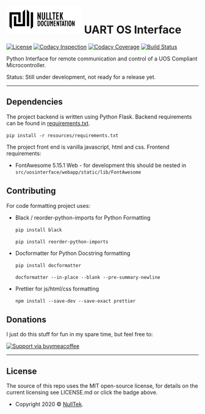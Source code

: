 # ![NullTek Documentation](resources/NullTekDocumentationLogo.png) UART OS Interface

[![License](http://img.shields.io/:license-mit-blue.svg?style=flat-square)](LICENSE.md) 
[![Codacy Inspection](https://app.codacy.com/project/badge/Grade/8a24020489ee4638aa10449e3f1cc0cd)](https://www.codacy.com/gh/CreatingNull/UART-Operating-System-Interface/dashboard?utm_source=github.com&amp;utm_medium=referral&amp;utm_content=CreatingNull/UART-Operating-System-Interface&amp;utm_campaign=Badge_Grade)
[![Codacy Coverage](https://app.codacy.com/project/badge/Coverage/8a24020489ee4638aa10449e3f1cc0cd)](https://www.codacy.com/gh/CreatingNull/UART-Operating-System-Interface/dashboard?utm_source=github.com&utm_medium=referral&utm_content=CreatingNull/UART-Operating-System-Interface&utm_campaign=Badge_Coverage)
[![Build Status](https://travis-ci.org/CreatingNull/UART-Operating-System-Interface.svg?branch=master)](https://travis-ci.org/CreatingNull/UART-Operating-System-Interface)

Python Interface for remote communication and control of a UOS Compliant Microcontroller.

Status: Still under development, not ready for a release yet. 

---

## Dependencies

The project backend is written using Python Flask.
Backend requirements can be found in [requirements.txt](resources/requirements.txt).

```pip install -r resources/requirements.txt```

The project front end is vanilla javascript, html and css. 
Frontend requirements:
*   FontAwesome 5.15.1 Web - for development this should be nested in `src/uosinterface/webapp/static/lib/FontAwesome`

## Contributing

For code formatting project uses:

*   Black / reorder-python-imports for Python Formatting

    ``` pip install black ```
    
    ``` pip install reorder-python-imports ```

*   Docformatter for Python Docstring formatting

    ``` pip install docformatter ```
    
    ``` docformatter --in-place --blank --pre-summary-newline ```

*   Prettier for js/html/css formatting

    ``` npm install --save-dev --save-exact prettier ```

## Donations

I just do this stuff for fun in my spare time, but feel free to:

[![Support via buymeacoffee](https://www.buymeacoffee.com/assets/img/custom_images/orange_img.png)](https://www.buymeacoffee.com/nulltek)

---

## License

The source of this repo uses the MIT open-source license, for details on the current licensing see LICENSE.md or click the badge above. 
*   Copyright 2020 © <a href="https://nulltek.xyz" target="_blank">NullTek</a>.
